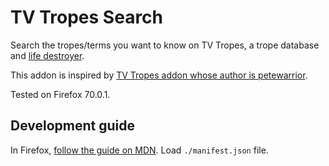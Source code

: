 # TV Tropes Search

Search the tropes/terms you want to know on TV Tropes, a trope database and [life destroyer](https://tvtropes.org/pmwiki/pmwiki.php/Main/TVTropesWillRuinYourLife).

This addon is inspired by [TV Tropes addon whose author is petewarrior](https://addons.mozilla.org/en-GB/firefox/addon/tv-tropes-94107).

Tested on Firefox 70.0.1.

## Development guide

In Firefox, [follow the guide on MDN](https://developer.mozilla.org/en-US/docs/Mozilla/Add-ons/WebExtensions/Your_first_WebExtension#Trying_it_out). Load `./manifest.json` file.
